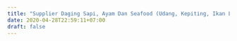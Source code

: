 ```yaml
---
title: "Supplier Daging Sapi, Ayam Dan Seafood (Udang, Kepiting, Ikan Laut, Dll)"
date: 2020-04-28T22:59:11+07:00
draft: false
---
```


